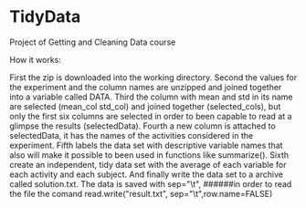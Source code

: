 TidyData
========

Project of Getting and Cleaning Data course

How it works:

First the zip is downloaded into the working directory.
Second the values for the experiment and the column names are unzipped and joined together into a variable called DATA.
Third the column with mean and std in its name are selected (mean_col std_col) and joined together (selected_cols), but only the first six columns are selected in order to been capable to read at a glimpse the results (selectedData).
Fourth a new column is attached to selectedData, it has the names of the activities considered in the experiment.
Fifth labels the data set with descriptive variable names that also will make it possible to been used in functions like summarize().
Sixth create an independent, tidy data set with the average of each variable for each activity and each subject.
And finally write the data set to a archive called solution.txt. The data is saved with sep="\t", ######in order to read the file the comand read.write("result.txt", sep="\t",row.name=FALSE)
